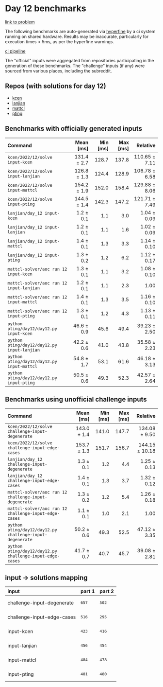 # Day 12 benchmarks

[link to problem](http://adventofcode.com/2022/day/12)

The following benchmarks are auto-generated via [hyperfine](https://github.com/sharkdp/hyperfine) by a ci system running on shared hardware. Results may be inaccurate, particularly for execution times < 5ms, as per the hyperfine warnings.

[ci pipeline](http://ci.papercode.net:8080/teams/aoc2022/pipelines/aoc-compare-2022)

The "official" inputs were aggregated from repositories participating in the generation of these benchmarks. The "challenge" inputs (if any) were sourced from various places, including the subreddit.

## Repos (with solutions for day 12)


- [kcen](https://github.com/kcen/AdventOfCode)
- [lanjian](https://github.com/LanJian/aoc-2022)
- [mattcl](https://github.com/mattcl/aoc2022)
- [pting](https://github.com/pting/aoc2022)

## Benchmarks with officially generated inputs
| Command | Mean [ms] | Min [ms] | Max [ms] | Relative |
|:---|---:|---:|---:|---:|
| `kcen/2022/12/solve input-kcen` | 131.4 ± 2.7 | 128.7 | 137.8 | 110.65 ± 7.11 |
| `kcen/2022/12/solve input-lanjian` | 126.8 ± 1.3 | 124.4 | 128.9 | 106.78 ± 6.58 |
| `kcen/2022/12/solve input-mattcl` | 154.2 ± 1.9 | 152.0 | 158.4 | 129.88 ± 8.06 |
| `kcen/2022/12/solve input-pting` | 144.5 ± 1.4 | 142.3 | 147.2 | 121.71 ± 7.49 |
| `lanjian/day_12 input-kcen` | 1.2 ± 0.1 | 1.1 | 3.0 | 1.04 ± 0.09 |
| `lanjian/day_12 input-lanjian` | 1.2 ± 0.1 | 1.1 | 1.6 | 1.02 ± 0.09 |
| `lanjian/day_12 input-mattcl` | 1.4 ± 0.1 | 1.3 | 3.3 | 1.14 ± 0.10 |
| `lanjian/day_12 input-pting` | 1.3 ± 0.2 | 1.2 | 6.2 | 1.12 ± 0.17 |
| `mattcl-solver/aoc run 12 input-kcen` | 1.3 ± 0.1 | 1.1 | 3.2 | 1.08 ± 0.10 |
| `mattcl-solver/aoc run 12 input-lanjian` | 1.2 ± 0.1 | 1.1 | 2.3 | 1.00 |
| `mattcl-solver/aoc run 12 input-mattcl` | 1.4 ± 0.1 | 1.3 | 3.5 | 1.16 ± 0.10 |
| `mattcl-solver/aoc run 12 input-pting` | 1.3 ± 0.1 | 1.2 | 4.3 | 1.13 ± 0.11 |
| `python pting/day12/day12.py input-kcen` | 46.6 ± 0.9 | 45.6 | 49.4 | 39.23 ± 2.50 |
| `python pting/day12/day12.py input-lanjian` | 42.2 ± 0.6 | 41.0 | 43.8 | 35.58 ± 2.23 |
| `python pting/day12/day12.py input-mattcl` | 54.8 ± 1.7 | 53.1 | 61.6 | 46.18 ± 3.13 |
| `python pting/day12/day12.py input-pting` | 50.5 ± 0.6 | 49.3 | 52.3 | 42.57 ± 2.64 |
## Benchmarks using unofficial challenge inputs
| Command | Mean [ms] | Min [ms] | Max [ms] | Relative |
|:---|---:|---:|---:|---:|
| `kcen/2022/12/solve challenge-input-degenerate` | 143.0 ± 1.4 | 141.0 | 147.7 | 134.08 ± 9.50 |
| `kcen/2022/12/solve challenge-input-edge-cases` | 153.7 ± 1.3 | 151.7 | 156.7 | 144.15 ± 10.18 |
| `lanjian/day_12 challenge-input-degenerate` | 1.3 ± 0.1 | 1.2 | 4.4 | 1.25 ± 0.13 |
| `lanjian/day_12 challenge-input-edge-cases` | 1.4 ± 0.1 | 1.3 | 3.7 | 1.32 ± 0.12 |
| `mattcl-solver/aoc run 12 challenge-input-degenerate` | 1.3 ± 0.2 | 1.2 | 5.4 | 1.26 ± 0.18 |
| `mattcl-solver/aoc run 12 challenge-input-edge-cases` | 1.1 ± 0.1 | 1.0 | 2.1 | 1.00 |
| `python pting/day12/day12.py challenge-input-degenerate` | 50.2 ± 0.6 | 49.3 | 52.5 | 47.12 ± 3.35 |
| `python pting/day12/day12.py challenge-input-edge-cases` | 41.7 ± 0.7 | 40.7 | 45.7 | 39.08 ± 2.81 |

## input -> solutions mapping
|input|part 1|part 2|
|:---|:---|:---|
|challenge-input-degenerate|<pre>657</pre>|<pre>502</pre>|
|challenge-input-edge-cases|<pre>516</pre>|<pre>295</pre>|
|input-kcen|<pre>423</pre>|<pre>416</pre>|
|input-lanjian|<pre>456</pre>|<pre>454</pre>|
|input-mattcl|<pre>484</pre>|<pre>478</pre>|
|input-pting|<pre>481</pre>|<pre>480</pre>|
